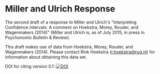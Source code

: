 # Miller and Ulrich Response
The second draft of a response to Miller and Ulrich's "Interpreting Confidence intervals: A comment on Hoekstra, Morey, Rouder, and Wagenmakers (2014)" (Miller and Ulrich is, as of July 2015, in press in Psychonomic Bulletin & Review).

This draft makes use of data from Hoekstra, Morey, Rouder, and Wagenmakers (2014). Please contact Rink Hoekstra (r.hoekstra@rug.nl) for information about obtaining this data set.

DOI for citing version 0.1: [![DOI](https://zenodo.org/badge/doi/10.5281/zenodo.19212.svg)](http://dx.doi.org/10.5281/zenodo.19212)
